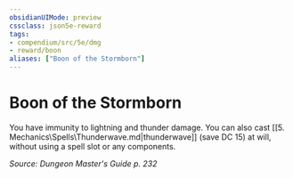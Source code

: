 ```yaml
---
obsidianUIMode: preview
cssclass: json5e-reward
tags:
- compendium/src/5e/dmg
- reward/boon
aliases: ["Boon of the Stormborn"]
---
```

# Boon of the Stormborn

You have immunity to lightning and thunder damage. You can also cast [[5. Mechanics\Spells\Thunderwave.md|thunderwave]] (save DC 15) at will, without using a spell slot or any components.

*Source: Dungeon Master's Guide p. 232*